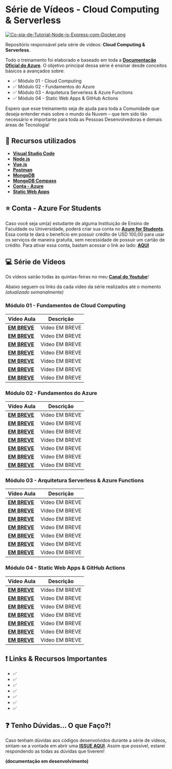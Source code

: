 # Série de Vídeos - Cloud Computing & Serverless

[![Co-pia-de-Tutorial-Node-js-Express-com-Docker.png](https://i.postimg.cc/nVRyT9Vp/Co-pia-de-Tutorial-Node-js-Express-com-Docker.png)](https://postimg.cc/K4Tp8zgH)

Repositório responsável pela série de vídeos: **Cloud Computing & Serverless**. 

Todo o treinamento foi elaborado e baseado em toda a **[Documentação Oficial do Azure](https://docs.microsoft.com/azure/?product=featured&WT.mc_id=javascript-24150-gllemos)**. O objetivo principal dessa série é ensinar desde conceitos básicos a avançados sobre: 

* ✅ Módulo 01 - Cloud Computing 
* ✅ Módulo 02 - Fundamentos do Azure 
* ✅ Módulo 03 - Arquitetura Serverless  & Azure Functions 
* ✅ Módulo 04 - Static Web Apps & GitHub Actions 

Espero que esse treinamento seja de ajuda para toda a Comunidade que deseja entender mais sobre o mundo da Nuvem – que tem sido tão necessário e importante para toda as Pessoas Desenvolvedoras e demais áreas de Tecnologia! 

## 🚀 Recursos utilizados

* **[Visual Studio Code](https://code.visualstudio.com/?WT.mc_id=javascript-24150-gllemos)**
* **[Node.js](https://nodejs.org/en/)**
* **[Vue.js](https://vuejs.org/)**
* **[Postman](https://www.getpostman.com/)**
* **[MongoDB](https://www.mongodb.com/try/download/community)**
* **[MongoDB Compass](https://www.mongodb.com/products/compass)**
* **[Conta - Azure](https://azure.microsoft.com/?WT.mc_id=javascript-24150-gllemos)**
* **[Static Web Apps](https://docs.microsoft.com/azure/static-web-apps/?WT.mc_id=javascript-24150-gllemos)**

## ⭐️ Conta - Azure For Students 

Caso você seja um(a) estudante de alguma Instituição de Ensino de Faculdade ou Universidade, poderá criar sua conta no **[Azure for Students](https://azure.microsoft.com/free/students/?WT.mc_id=javascript-24150-gllemos)**. Essa conta te dará o benefício em possuir crédito de USD 100,00 para usar os serviços de maneira gratuita, sem necessidade de possuir um cartão de crédito. Para ativar essa conta, bastam acessar o link ao lado: **[AQUI](https://azure.microsoft.com/free/students/?WT.mc_id=javascript-24150-gllemos)**

## 💻 Série de Vídeos

Os vídeos sairão todas às quintas-feiras no meu **[Canal do Youtube](https://bit.ly/youtube-canal-glaucialemos)**! 

Abaixo seguem os links da cada vídeo da série realizados até o momento *(atualizado semanalmente)*

### **Módulo 01 - Fundamentos de Cloud Computing**

| Vídeo Aula | Descrição |
|---|---|
| **[EM BREVE]()** | Vídeo EM BREVE |
| **[EM BREVE]()** | Vídeo EM BREVE |
| **[EM BREVE]()** | Vídeo EM BREVE |
| **[EM BREVE]()** | Vídeo EM BREVE |
| **[EM BREVE]()** | Vídeo EM BREVE |
| **[EM BREVE]()** | Vídeo EM BREVE |
| **[EM BREVE]()** | Vídeo EM BREVE |

### **Módulo 02 - Fundamentos do Azure**

| Vídeo Aula | Descrição |
|---|---|
| **[EM BREVE]()** | Vídeo EM BREVE |
| **[EM BREVE]()** | Vídeo EM BREVE |
| **[EM BREVE]()** | Vídeo EM BREVE |
| **[EM BREVE]()** | Vídeo EM BREVE |
| **[EM BREVE]()** | Vídeo EM BREVE |
| **[EM BREVE]()** | Vídeo EM BREVE |
| **[EM BREVE]()** | Vídeo EM BREVE |

### **Módulo 03 - Arquitetura Serverless & Azure Functions**

| Vídeo Aula | Descrição |
|---|---|
| **[EM BREVE]()** | Vídeo EM BREVE |
| **[EM BREVE]()** | Vídeo EM BREVE |
| **[EM BREVE]()** | Vídeo EM BREVE |
| **[EM BREVE]()** | Vídeo EM BREVE |
| **[EM BREVE]()** | Vídeo EM BREVE |
| **[EM BREVE]()** | Vídeo EM BREVE |
| **[EM BREVE]()** | Vídeo EM BREVE |

### **Módulo 04 - Static Web Apps & GitHub Actions**

| Vídeo Aula | Descrição |
|---|---|
| **[EM BREVE]()** | Vídeo EM BREVE |
| **[EM BREVE]()** | Vídeo EM BREVE |
| **[EM BREVE]()** | Vídeo EM BREVE |
| **[EM BREVE]()** | Vídeo EM BREVE |
| **[EM BREVE]()** | Vídeo EM BREVE |
| **[EM BREVE]()** | Vídeo EM BREVE |
| **[EM BREVE]()** | Vídeo EM BREVE |

## ❗️ Links & Recursos Importantes



- ✅ **[]()**
- ✅ **[]()**
- ✅ **[]()**
- ✅ **[]()**
- ✅ **[]()**
- ✅ **[]()**
- ✅ **[]()**


## ❓ Tenho Dúvidas... O que Faço?! 

Caso tenham dúvidas aos códigos desenvolvidos durante a série de vídeos, sintam-se a vontade em abrir uma **[ISSUE AQUI](https://github.com/glaucia86/jwt-node-vue/issues)**. Assim que possível, estarei respondendo as todas as dúvidas que tiverem!

**(documentação em desenvolvimento)**
